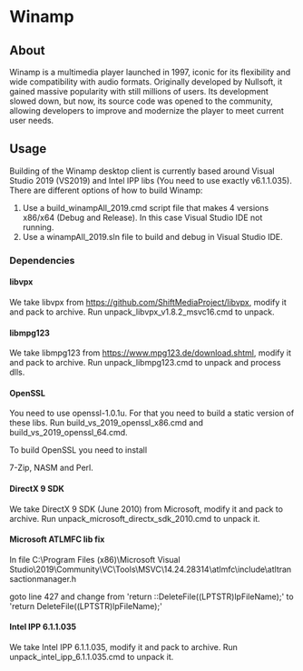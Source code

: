 # Winamp

## About

Winamp is a multimedia player launched in 1997, iconic for its flexibility and wide compatibility with audio formats. Originally developed by Nullsoft, it gained massive popularity with still millions of users. Its development slowed down, but now, its source code was opened to the community, allowing developers to improve and modernize the player to meet current user needs.

## Usage

Building of the Winamp desktop client is currently based around Visual Studio 2019 (VS2019) and Intel IPP libs (You need to use exactly v6.1.1.035).
There are different options of how to build Winamp:

1. Use a build_winampAll_2019.cmd script file that makes 4 versions x86/x64 (Debug and Release). In this case Visual Studio IDE not running.
2. Use a winampAll_2019.sln file to build and debug in Visual Studio IDE.

### Dependencies

#### libvpx
We take libvpx from https://github.com/ShiftMediaProject/libvpx, modify it and pack to archive.
Run unpack_libvpx_v1.8.2_msvc16.cmd to unpack.

#### libmpg123
We take libmpg123 from https://www.mpg123.de/download.shtml, modify it and pack to archive.
Run unpack_libmpg123.cmd to unpack and process dlls.

#### OpenSSL
You need to use openssl-1.0.1u. For that you need to build a static version of these libs.
Run build_vs_2019_openssl_x86.cmd and build_vs_2019_openssl_64.cmd.

To build OpenSSL you need to install

7-Zip, NASM and Perl.

#### DirectX 9 SDK 
We take DirectX 9 SDK (June 2010) from Microsoft, modify it and pack to archive.
Run unpack_microsoft_directx_sdk_2010.cmd to unpack it.

#### Microsoft ATLMFC lib fix
In file C:\Program Files (x86)\Microsoft Visual Studio\2019\Community\VC\Tools\MSVC\14.24.28314\atlmfc\include\atltransactionmanager.h

goto line 427 and change from 'return ::DeleteFile((LPTSTR)lpFileName);' to 'return DeleteFile((LPTSTR)lpFileName);'

#### Intel IPP 6.1.1.035
We take Intel IPP 6.1.1.035, modify it and pack to archive.
Run unpack_intel_ipp_6.1.1.035.cmd to unpack it.
